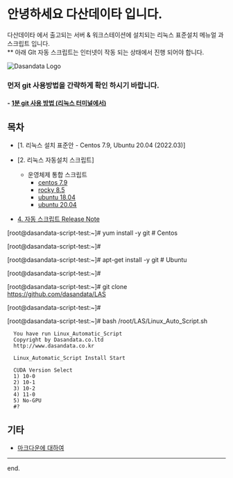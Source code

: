 # 안녕하세요 다산데이타 입니다.  
다산데이타 에서 출고되는 서버 & 워크스테이션에 설치되는 리눅스 표준설치 메뉴얼 과 스크립트 입니다.  
** 아래 GIt 자동 스크립트는 인터넷이 작동 되는 상태에서 진행 되어야 합니다.

![Dasandata Logo](http://dasandata.co.kr/wp-content/uploads/2019/05/%EB%8B%A4%EC%82%B0%EB%A1%9C%EA%B3%A0_%EC%88%98%EC%A0%951-300x109.jpg)

### 먼저 git 사용방법을 간략하게 확인 하시기 바랍니다.    
#### - [1분 git 사용 방법 (리눅스 터미널에서)][how-to-git]  
[how-to-git]:https://github.com/dasandata/LISR/blob/master/how-to-git.md


## 목차
- [1. 리눅스 설치 표준안 - Centos 7.9, Ubuntu 20.04 (2022.03)]  

- [2. 리눅스 자동설치 스크립트]
  - 운영체제 통합 스크립트
      - [centos 7.9](https://github.com/dasandata/LAS/blob/ce0932c463fa3fc06617e3859c80a641008e4be8/CentOS%207.9%20Manual/CentOS_7_Install_Guide.md)
      - [rocky  8.5](https://github.com/dasandata/LAS/blob/ce0932c463fa3fc06617e3859c80a641008e4be8/Rocky%208.5%20Manual/Rocky_8_install_guide.md)
      - [ubuntu 18.04](https://github.com/dasandata/LAS/blob/ce0932c463fa3fc06617e3859c80a641008e4be8/Ubuntu%2018.04%20Manual/Ubuntu_18_Install_Guide.md)
      - [ubuntu 20.04](https://github.com/dasandata/LAS/blob/ce0932c463fa3fc06617e3859c80a641008e4be8/Ubuntu%2020.04%20Manual/Ubuntu_20_Install_Guide.md)
- [4. 자동 스크립트 Release Note ](https://github.com/dasandata/LAS/blob/88da18550bf95d744024adf16aab93a0fcb59005/Release%20Note/LAS_Release_Note.md)


[root@dasandata-script-test:~]#  yum install -y git  # Centos

[root@dasandata-script-test:~]#

[root@dasandata-script-test:~]# apt-get install -y git # Ubuntu

[root@dasandata-script-test:~]#

[root@dasandata-script-test:~]# git clone https://github.com/dasandata/LAS

[root@dasandata-script-test:~]#

[root@dasandata-script-test:~]# bash /root/LAS/Linux_Auto_Script.sh

      You have run Linux_Automatic_Script
      Copyright by Dasandata.co.ltd
      http://www.dasandata.co.kr

      Linux_Automatic_Script Install Start

      CUDA Version Select
      1) 10-0
      2) 10-1
      3) 10-2
      4) 11-0
      5) No-GPU
      #? 






## 기타
- [마크다운에 대하여][markdown]
***

end.

[centos7]: https://github.com/dasandata/LISR/blob/master/CentOS7/Standard_Install_CentOS_7.md  
[ubuntu]: https://github.com/dasandata/LISR/blob/master/Ubuntu16/Standard_Install_Ubuntu.md  
[markdown]: https://github.com/dasandata/LISR/blob/master/makrdown.md
